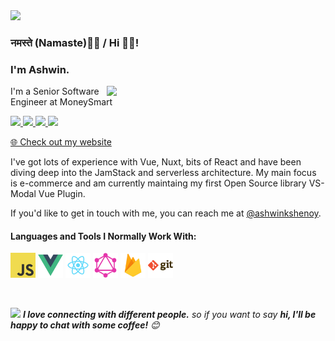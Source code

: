 <img src="https://i.imgur.com/RqQiVoh.png.jpg" width="300px">

### नमस्ते (Namaste)🙏🏻 / Hi 👋🏻! 
### I'm Ashwin.
<img align="right" src="https://media1.giphy.com/media/13HgwGsXF0aiGY/giphy.gif" width="350px" />

I'm a Senior Software Engineer at MoneySmart

<p>
  <a href="https://www.twitter.com/ashwinkshenoy">
    <img src="https://img.shields.io/badge/twitter-%231DA1F2.svg?&style=for-the-badge&logo=twitter&logoColor=white" height=25>
  </a> 
  <a href="https://www.linkedin.com/in/ashwinkshenoy">
    <img src="https://img.shields.io/badge/linkedin-%230077B5.svg?&style=for-the-badge&logo=linkedin&logoColor=white" height=25>
  </a> 
  <a href="https://www.instagram.com/ashwinshenoy/">
    <img src="https://img.shields.io/badge/instagram-%23E4405F.svg?&style=for-the-badge&logo=instagram&logoColor=white" height=25>
  </a> 
  <a href="https://simpletech.xyz/">
    <img src="https://img.shields.io/badge/medium-%2312100E.svg?&style=for-the-badge&logo=medium&logoColor=white" height=25>
  </a>
</p>

<p><a href="https://www.ashwinshenoy.com">🌐 Check out my website</a></p>

I've got lots of experience with Vue, Nuxt, bits of React and have been diving deep into the JamStack and serverless architecture. My main focus is e-commerce and am currently maintaing my first Open Source library VS-Modal Vue Plugin.

If you'd like to get in touch with me, you can reach me at [@ashwinkshenoy](https://twitter.com/ashwinkshenoy).

#### Languages and Tools I Normally Work With:

<code><img height="40" src="https://raw.githubusercontent.com/github/explore/80688e429a7d4ef2fca1e82350fe8e3517d3494d/topics/javascript/javascript.png"></code>
<code><img height="40" src="https://raw.githubusercontent.com/github/explore/80688e429a7d4ef2fca1e82350fe8e3517d3494d/topics/vue/vue.png"></code>
<code><img height="40" src="https://raw.githubusercontent.com/github/explore/80688e429a7d4ef2fca1e82350fe8e3517d3494d/topics/react/react.png"></code>
<code><img height="40" src="https://raw.githubusercontent.com/github/explore/5c058a388828bb5fde0bcafd4bc867b5bb3f26f3/topics/graphql/graphql.png"></code>
<code><img height="40" src="https://raw.githubusercontent.com/github/explore/80688e429a7d4ef2fca1e82350fe8e3517d3494d/topics/firebase/firebase.png"></code>
<code><img height="40" src="https://raw.githubusercontent.com/github/explore/80688e429a7d4ef2fca1e82350fe8e3517d3494d/topics/git/git.png"></code>


<br />

<img src="https://media.giphy.com/media/LnQjpWaON8nhr21vNW/giphy.gif" width="50"> <em><b>I love connecting with different people.</b> so if you want to say <b>hi, I'll be happy to chat with some coffee!</b> 😊</em>

